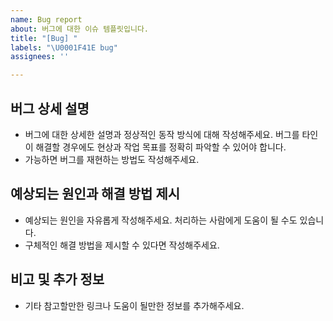 ```yaml
---
name: Bug report
about: 버그에 대한 이슈 템플릿입니다.
title: "[Bug] "
labels: "\U0001F41E bug"
assignees: ''

---
```


## 버그 상세 설명

- 버그에 대한 상세한 설명과 정상적인 동작 방식에 대해 작성해주세요. 버그를 타인이 해결할 경우에도 현상과 작업 목표를 정확히 파악할 수 있어야 합니다.
- 가능하면 버그를 재현하는 방법도 작성해주세요.

## 예상되는 원인과 해결 방법 제시

- 예상되는 원인을 자유롭게 작성해주세요. 처리하는 사람에게 도움이 될 수도 있습니다.
- 구체적인 해결 방법을 제시할 수 있다면 작성해주세요.

## 비고 및 추가 정보

- 기타 참고할만한 링크나 도움이 될만한 정보를 추가해주세요.
